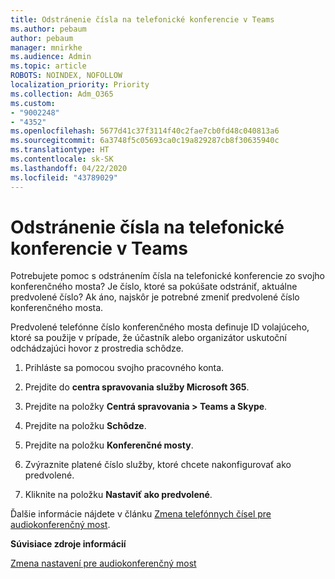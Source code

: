 ```yaml
---
title: Odstránenie čísla na telefonické konferencie v Teams
ms.author: pebaum
author: pebaum
manager: mnirkhe
ms.audience: Admin
ms.topic: article
ROBOTS: NOINDEX, NOFOLLOW
localization_priority: Priority
ms.collection: Adm_O365
ms.custom:
- "9002248"
- "4352"
ms.openlocfilehash: 5677d41c37f3114f40c2fae7cb0fd48c040813a6
ms.sourcegitcommit: 6a3748f5c05693ca0c19a829287cb8f30635940c
ms.translationtype: HT
ms.contentlocale: sk-SK
ms.lasthandoff: 04/22/2020
ms.locfileid: "43789029"
---
```

# <a name="teams-dial-in-conferencing-number-removal"></a>Odstránenie čísla na telefonické konferencie v Teams

Potrebujete pomoc s odstránením čísla na telefonické konferencie zo svojho konferenčného mosta? Je číslo, ktoré sa pokúšate odstrániť, aktuálne predvolené číslo? Ak áno, najskôr je potrebné zmeniť predvolené číslo konferenčného mosta.

Predvolené telefónne číslo konferenčného mosta definuje ID volajúceho, ktoré sa použije v prípade, že účastník alebo organizátor uskutoční odchádzajúci hovor z prostredia schôdze.

1. Prihláste sa pomocou svojho pracovného konta.

2. Prejdite do **centra spravovania služby Microsoft 365**.

3. Prejdite na položky **Centrá spravovania > Teams a Skype**.

4. Prejdite na položku **Schôdze**.

5. Prejdite na položku **Konferenčné mosty**.

6. Zvýraznite platené číslo služby, ktoré chcete nakonfigurovať ako predvolené.

7. Kliknite na položku **Nastaviť ako predvolené**.

Ďalšie informácie nájdete v článku [Zmena telefónnych čísel pre audiokonferenčný most](https://docs.microsoft.com/microsoftteams/change-the-phone-numbers-on-your-audio-conferencing-bridge).

**Súvisiace zdroje informácií**

[Zmena nastavení pre audiokonferenčný most](https://docs.microsoft.com/microsoftteams/change-the-settings-for-an-audio-conferencing-bridge)

